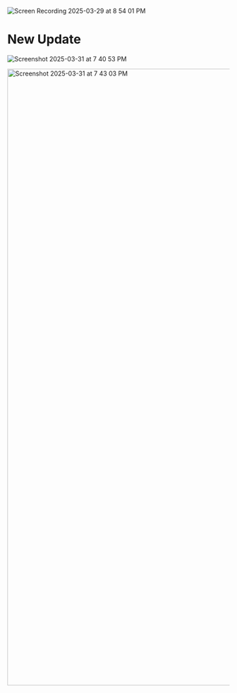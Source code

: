 ![Screen Recording 2025-03-29 at 8 54 01 PM](https://github.com/user-attachments/assets/946c5832-5e45-42d3-8df0-e17046d81c47)


# New Update 

![Screenshot 2025-03-31 at 7 40 53 PM](https://github.com/user-attachments/assets/64fbd75c-d3ba-4e6a-aa62-837e49d7ea09)

<img width="1398" alt="Screenshot 2025-03-31 at 7 43 03 PM" src="https://github.com/user-attachments/assets/782cd3ec-713d-4569-bea8-2d755b08bb7f" />
